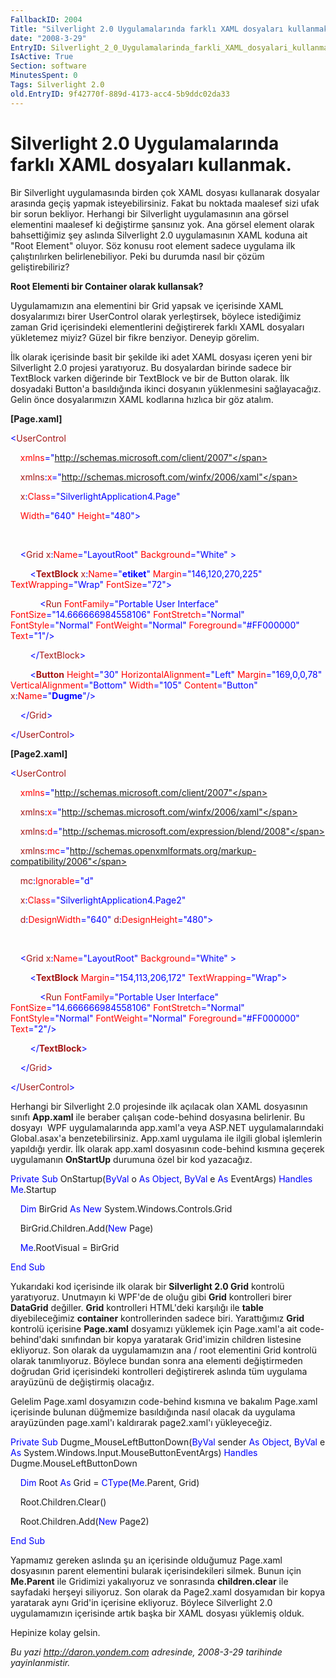 ```yaml
---
FallbackID: 2004
Title: "Silverlight 2.0 Uygulamalarında farklı XAML dosyaları kullanmak."
date: "2008-3-29"
EntryID: Silverlight_2_0_Uygulamalarinda_farkli_XAML_dosyalari_kullanmak
IsActive: True
Section: software
MinutesSpent: 0
Tags: Silverlight 2.0
old.EntryID: 9f42770f-889d-4173-acc4-5b9ddc02da33
---
```

# Silverlight 2.0 Uygulamalarında farklı XAML dosyaları kullanmak.
Bir Silverlight uygulamasında birden çok XAML dosyası kullanarak
dosyalar arasında geçiş yapmak isteyebilirsiniz. Fakat bu noktada
maalesef sizi ufak bir sorun bekliyor. Herhangi bir Silverlight
uygulamasının ana görsel elementini maalesef ki değiştirme şansınız yok.
Ana görsel element olarak bahsettiğimiz şey aslında Silverlight 2.0
uygulamasının XAML koduna ait "Root Element" oluyor. Söz konusu root
element sadece uygulama ilk çalıştırılırken belirlenebiliyor. Peki bu
durumda nasıl bir çözüm geliştirebiliriz?

**Root Elementi bir Container olarak kullansak?**

Uygulamamızın ana elementini bir Grid yapsak ve içerisinde XAML
dosyalarımızı birer UserControl olarak yerleştirsek, böylece istediğimiz
zaman Grid içerisindeki elementlerini değiştirerek farklı XAML dosyaları
yükletemez miyiz? Güzel bir fikre benziyor. Deneyip görelim.

İlk olarak içerisinde basit bir şekilde iki adet XAML dosyası içeren
yeni bir Silverlight 2.0 projesi yaratıyoruz. Bu dosyalardan birinde
sadece bir TextBlock varken diğerinde bir TextBlock ve bir de Button
olarak. İlk dosyadaki Button'a basıldığında ikinci dosyanın yüklenmesini
sağlayacağız. Gelin önce dosyalarımızın XAML kodlarına hızlıca bir göz
atalım.

**[Page.xaml]**

<span style="color: blue;">\<</span><span
style="color: #a31515;">UserControl</span>

    <span style="color: red;">xmlns</span><span
style="color: blue;">="http://schemas.microsoft.com/client/2007"</span>

    <span style="color: #a31515;">xmlns</span><span
style="color: blue;">:</span><span style="color: red;">x</span><span
style="color: blue;">="http://schemas.microsoft.com/winfx/2006/xaml"</span>

    <span style="color: #a31515;">x</span><span
style="color: blue;">:</span><span style="color: red;">Class</span><span
style="color: blue;">="SilverlightApplication4.Page"</span>

    <span style="color: red;">Width</span><span
style="color: blue;">="640"</span> <span
style="color: red;">Height</span><span
style="color: blue;">="480"\></span>

 

    <span style="color: blue;">\<</span><span
style="color: #a31515;">Grid</span> <span
style="color: #a31515;">x</span><span style="color: blue;">:</span><span
style="color: red;">Name</span><span
style="color: blue;">="LayoutRoot"</span> <span
style="color: red;">Background</span><span
style="color: blue;">="White"</span> <span
style="color: blue;">\></span>

        <span style="color: blue;">\<</span><span
style="color: #a31515;">**TextBlock**</span> <span
style="color: #a31515;">x</span><span style="color: blue;">:</span><span
style="color: red;">Name</span><span
style="color: blue;">="**etiket**"</span> <span
style="color: red;">Margin</span><span
style="color: blue;">="146,120,270,225"</span> <span
style="color: red;">TextWrapping</span><span
style="color: blue;">="Wrap"</span> <span
style="color: red;">FontSize</span><span
style="color: blue;">="72"\></span>

            <span style="color: blue;">\<</span><span
style="color: #a31515;">Run</span> <span
style="color: red;">FontFamily</span><span
style="color: blue;">="Portable User Interface"</span> <span
style="color: red;">FontSize</span><span
style="color: blue;">="14.666666984558106"</span> <span
style="color: red;">FontStretch</span><span
style="color: blue;">="Normal"</span> <span
style="color: red;">FontStyle</span><span
style="color: blue;">="Normal"</span> <span
style="color: red;">FontWeight</span><span
style="color: blue;">="Normal"</span> <span
style="color: red;">Foreground</span><span
style="color: blue;">="\#FF000000"</span> <span
style="color: red;">Text</span><span style="color: blue;">="1"/\></span>

        <span style="color: blue;">\</</span><span
style="color: #a31515;">TextBlock</span><span
style="color: blue;">\></span>

        <span style="color: blue;">\<</span><span
style="color: #a31515;">**Button**</span> <span
style="color: red;">Height</span><span style="color: blue;">="30"</span>
<span style="color: red;">HorizontalAlignment</span><span
style="color: blue;">="Left"</span> <span
style="color: red;">Margin</span><span
style="color: blue;">="169,0,0,78"</span> <span
style="color: red;">VerticalAlignment</span><span
style="color: blue;">="Bottom"</span> <span
style="color: red;">Width</span><span style="color: blue;">="105"</span>
<span style="color: red;">Content</span><span
style="color: blue;">="Button"</span> <span
style="color: #a31515;">x</span><span style="color: blue;">:</span><span
style="color: red;">Name</span><span
style="color: blue;">="**Dugme**"/\></span>

    <span style="color: blue;">\</</span><span
style="color: #a31515;">Grid</span><span style="color: blue;">\></span>

<span style="color: blue;">\</</span><span
style="color: #a31515;">UserControl</span><span
style="color: blue;">\></span>

**[Page2.xaml]**

<span style="color: blue;">\<</span><span
style="color: #a31515;">UserControl</span>

    <span style="color: red;">xmlns</span><span
style="color: blue;">="http://schemas.microsoft.com/client/2007"</span>

    <span style="color: #a31515;">xmlns</span><span
style="color: blue;">:</span><span style="color: red;">x</span><span
style="color: blue;">="http://schemas.microsoft.com/winfx/2006/xaml"</span>

    <span style="color: #a31515;">xmlns</span><span
style="color: blue;">:</span><span style="color: red;">d</span><span
style="color: blue;">="http://schemas.microsoft.com/expression/blend/2008"</span>

    <span style="color: #a31515;">xmlns</span><span
style="color: blue;">:</span><span style="color: red;">mc</span><span
style="color: blue;">="http://schemas.openxmlformats.org/markup-compatibility/2006"</span>

    <span style="color: #a31515;">mc</span><span
style="color: blue;">:</span><span
style="color: red;">Ignorable</span><span
style="color: blue;">="d"</span>

    <span style="color: #a31515;">x</span><span
style="color: blue;">:</span><span style="color: red;">Class</span><span
style="color: blue;">="SilverlightApplication4.Page2"</span>

    <span style="color: #a31515;">d</span><span
style="color: blue;">:</span><span
style="color: red;">DesignWidth</span><span
style="color: blue;">="640"</span> <span
style="color: #a31515;">d</span><span style="color: blue;">:</span><span
style="color: red;">DesignHeight</span><span
style="color: blue;">="480"\></span>

 

    <span style="color: blue;">\<</span><span
style="color: #a31515;">Grid</span> <span
style="color: #a31515;">x</span><span style="color: blue;">:</span><span
style="color: red;">Name</span><span
style="color: blue;">="LayoutRoot"</span> <span
style="color: red;">Background</span><span
style="color: blue;">="White"</span> <span
style="color: blue;">\></span>

        <span style="color: blue;">\<</span><span
style="color: #a31515;">**TextBlock**</span> <span
style="color: red;">Margin</span><span
style="color: blue;">="154,113,206,172"</span> <span
style="color: red;">TextWrapping</span><span
style="color: blue;">="Wrap"\></span>

            <span style="color: blue;">\<</span><span
style="color: #a31515;">Run</span> <span
style="color: red;">FontFamily</span><span
style="color: blue;">="Portable User Interface"</span> <span
style="color: red;">FontSize</span><span
style="color: blue;">="14.666666984558106"</span> <span
style="color: red;">FontStretch</span><span
style="color: blue;">="Normal"</span> <span
style="color: red;">FontStyle</span><span
style="color: blue;">="Normal"</span> <span
style="color: red;">FontWeight</span><span
style="color: blue;">="Normal"</span> <span
style="color: red;">Foreground</span><span
style="color: blue;">="\#FF000000"</span> <span
style="color: red;">Text</span><span style="color: blue;">="2"/\></span>

        <span style="color: blue;">\</</span><span
style="color: #a31515;">**TextBlock**</span><span
style="color: blue;">\></span>

    <span style="color: blue;">\</</span><span
style="color: #a31515;">Grid</span><span style="color: blue;">\></span>

<span style="color: blue;">\</</span><span
style="color: #a31515;">UserControl</span><span
style="color: blue;">\></span>

Herhangi bir Silverlight 2.0 projesinde ilk açılacak olan XAML
dosyasının sınıfı **App.xaml** ile beraber çalışan code-behind dosyasına
belirlenir. Bu dosyayı  WPF uygulamalarında app.xaml'a veya ASP.NET
uygulamalarındaki Global.asax'a benzetebilirsiniz. App.xaml uygulama ile
ilgili global işlemlerin yapıldığı yerdir. İlk olarak app.xaml
dosyasının code-behind kısmına geçerek uygulamanın **OnStartUp**
durumuna özel bir kod yazacağız.

<span style="color: blue;">Private</span> <span
style="color: blue;">Sub</span> OnStartup(<span
style="color: blue;">ByVal</span> o <span style="color: blue;">As</span>
<span style="color: blue;">Object</span>, <span
style="color: blue;">ByVal</span> e <span style="color: blue;">As</span>
EventArgs) <span style="color: blue;">Handles</span> <span
style="color: blue;">Me</span>.Startup

    <span style="color: blue;">Dim</span> BirGrid <span
style="color: blue;">As</span> <span style="color: blue;">New</span>
System.Windows.Controls.Grid

    BirGrid.Children.Add(<span style="color: blue;">New</span> Page)

    <span style="color: blue;">Me</span>.RootVisual = BirGrid

<span style="color: blue;">End</span> <span
style="color: blue;">Sub</span>

Yukarıdaki kod içerisinde ilk olarak bir **Silverlight 2.0 Grid**
kontrolü yaratıyoruz. Unutmayın ki WPF'de de oluğu gibi **Grid**
kontrolleri birer **DataGrid** değiller. **Grid** kontrolleri HTML'deki
karşılığı ile **table** diyebileceğimiz **container** kontrollerinden
sadece biri. Yarattığımız **Grid** kontrolü içerisine **Page.xaml**
dosyamızı yüklemek için Page.xaml'a ait code-behind'daki sınıfından bir
kopya yaratarak Grid'imizin children listesine ekliyoruz. Son olarak da
uygulamamızın ana / root elementini Grid kontrolü olarak tanımlıyoruz.
Böylece bundan sonra ana elementi değiştirmeden doğrudan Grid
içerisindeki kontrolleri değiştirerek aslında tüm uygulama arayüzünü de
değiştirmiş olacağız.

Gelelim Page.xaml dosyamızın code-behind kısmına ve bakalım Page.xaml
içerisinde bulunan düğmemize basıldığında nasıl olacak da uygulama
arayüzünden page.xaml'ı kaldırarak page2.xaml'ı yükleyeceğiz.

<span style="color: blue;">Private</span> <span
style="color: blue;">Sub</span> Dugme\_MouseLeftButtonDown(<span
style="color: blue;">ByVal</span> sender <span
style="color: blue;">As</span> <span style="color: blue;">Object</span>,
<span style="color: blue;">ByVal</span> e <span
style="color: blue;">As</span>
System.Windows.Input.MouseButtonEventArgs) <span
style="color: blue;">Handles</span> Dugme.MouseLeftButtonDown

    <span style="color: blue;">Dim</span> Root <span
style="color: blue;">As</span> Grid = <span
style="color: blue;">CType</span>(<span
style="color: blue;">Me</span>.Parent, Grid)

    Root.Children.Clear()

    Root.Children.Add(<span style="color: blue;">New</span> Page2)

<span style="color: blue;">End</span> <span
style="color: blue;">Sub</span>

Yapmamız gereken aslında şu an içerisinde olduğumuz Page.xaml dosyasının
parent elementini bularak içerisindekileri silmek. Bunun için
**Me.Parent** ile Gridimizi yakalıyoruz ve sonrasında **children.clear**
ile sayfadaki herşeyi siliyoruz. Son olarak da Page2.xaml dosyamıdan bir
kopya yaratarak aynı Grid'in içerisine ekliyoruz. Böylece Silverlight
2.0 uygulamamızın içerisinde artık başka bir XAML dosyası yüklemiş
olduk.

Hepinize kolay gelsin.



*Bu yazi http://daron.yondem.com adresinde, 2008-3-29 tarihinde yayinlanmistir.*
